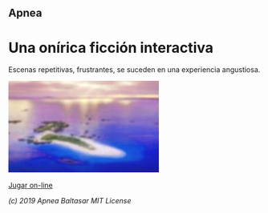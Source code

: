 ## Apnea
# Una onírica ficción interactiva

Escenas repetitivas, frustrantes, se suceden en una experiencia angustiosa.

![Isla](app/res/island.jpg)

[Jugar on-line](https://baltasarq.github.io/app/index.html)

*(c) 2019 Apnea Baltasar MIT License*
